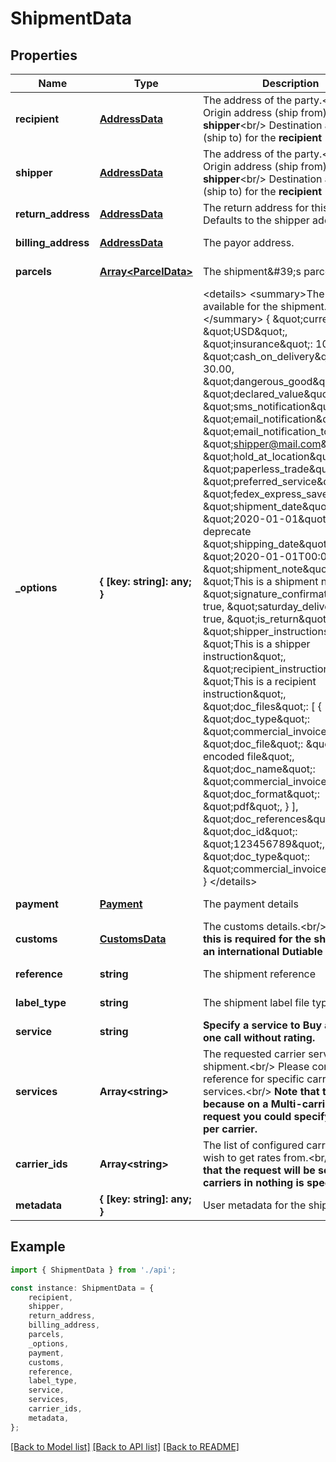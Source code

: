 # ShipmentData


## Properties

Name | Type | Description | Notes
------------ | ------------- | ------------- | -------------
**recipient** | [**AddressData**](AddressData.md) | The address of the party.&lt;br/&gt;         Origin address (ship from) for the **shipper**&lt;br/&gt;         Destination address (ship to) for the **recipient**          | [default to undefined]
**shipper** | [**AddressData**](AddressData.md) | The address of the party.&lt;br/&gt;         Origin address (ship from) for the **shipper**&lt;br/&gt;         Destination address (ship to) for the **recipient**          | [default to undefined]
**return_address** | [**AddressData**](AddressData.md) | The return address for this shipment. Defaults to the shipper address. | [optional] [default to undefined]
**billing_address** | [**AddressData**](AddressData.md) | The payor address. | [optional] [default to undefined]
**parcels** | [**Array&lt;ParcelData&gt;**](ParcelData.md) | The shipment\&#39;s parcels | [default to undefined]
**_options** | **{ [key: string]: any; }** | &lt;details&gt;         &lt;summary&gt;The options available for the shipment.&lt;/summary&gt;          {             \&quot;currency\&quot;: \&quot;USD\&quot;,             \&quot;insurance\&quot;: 100.00,             \&quot;cash_on_delivery\&quot;: 30.00,             \&quot;dangerous_good\&quot;: true,             \&quot;declared_value\&quot;: 150.00,             \&quot;sms_notification\&quot;: true,             \&quot;email_notification\&quot;: true,             \&quot;email_notification_to\&quot;: \&quot;shipper@mail.com\&quot;,             \&quot;hold_at_location\&quot;: true,             \&quot;paperless_trade\&quot;: true,             \&quot;preferred_service\&quot;: \&quot;fedex_express_saver\&quot;,             \&quot;shipment_date\&quot;: \&quot;2020-01-01\&quot;,  # TODO: deprecate             \&quot;shipping_date\&quot;: \&quot;2020-01-01T00:00\&quot;,             \&quot;shipment_note\&quot;: \&quot;This is a shipment note\&quot;,             \&quot;signature_confirmation\&quot;: true,             \&quot;saturday_delivery\&quot;: true,             \&quot;is_return\&quot;: true,             \&quot;shipper_instructions\&quot;: \&quot;This is a shipper instruction\&quot;,             \&quot;recipient_instructions\&quot;: \&quot;This is a recipient instruction\&quot;,             \&quot;doc_files\&quot;: [                 {                     \&quot;doc_type\&quot;: \&quot;commercial_invoice\&quot;,                     \&quot;doc_file\&quot;: \&quot;base64 encoded file\&quot;,                     \&quot;doc_name\&quot;: \&quot;commercial_invoice.pdf\&quot;,                     \&quot;doc_format\&quot;: \&quot;pdf\&quot;,                 }             ],             \&quot;doc_references\&quot;: [                 {                     \&quot;doc_id\&quot;: \&quot;123456789\&quot;,                     \&quot;doc_type\&quot;: \&quot;commercial_invoice\&quot;,                 }             ],         }         &lt;/details&gt;          | [optional] [default to undefined]
**payment** | [**Payment**](Payment.md) | The payment details | [optional] [default to undefined]
**customs** | [**CustomsData**](CustomsData.md) | The customs details.&lt;br/&gt;         **Note that this is required for the shipment of an international Dutiable parcel.**          | [optional] [default to undefined]
**reference** | **string** | The shipment reference | [optional] [default to undefined]
**label_type** | **string** | The shipment label file type. | [optional] [default to LabelTypeEnum_Pdf]
**service** | **string** | **Specify a service to Buy a label in one call without rating.** | [optional] [default to undefined]
**services** | **Array&lt;string&gt;** | The requested carrier service for the shipment.&lt;br/&gt;         Please consult the reference for specific carriers services.&lt;br/&gt;         **Note that this is a list because on a Multi-carrier rate request         you could specify a service per carrier.**          | [optional] [default to undefined]
**carrier_ids** | **Array&lt;string&gt;** | The list of configured carriers you wish to get rates from.&lt;br/&gt;         **Note that the request will be sent to all carriers in nothing is specified**          | [optional] [default to undefined]
**metadata** | **{ [key: string]: any; }** | User metadata for the shipment | [optional] [default to undefined]

## Example

```typescript
import { ShipmentData } from './api';

const instance: ShipmentData = {
    recipient,
    shipper,
    return_address,
    billing_address,
    parcels,
    _options,
    payment,
    customs,
    reference,
    label_type,
    service,
    services,
    carrier_ids,
    metadata,
};
```

[[Back to Model list]](../README.md#documentation-for-models) [[Back to API list]](../README.md#documentation-for-api-endpoints) [[Back to README]](../README.md)
